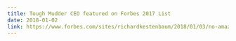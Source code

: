 ```yaml
---
title: Tough Mudder CEO featured on Forbes 2017 List
date: 2018-01-02
link: https://www.forbes.com/sites/richardkestenbaum/2018/01/03/no-amazon-isnt-buying-target-in-2018/#1ee3d44a3134
---
```



